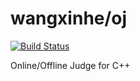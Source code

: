 # wangxinhe/oj
[![Build Status](https://travis-ci.com/wangxinhe2006/oj.svg)](https://travis-ci.com/wangxinhe2006/oj)

Online/Offline Judge for C++
